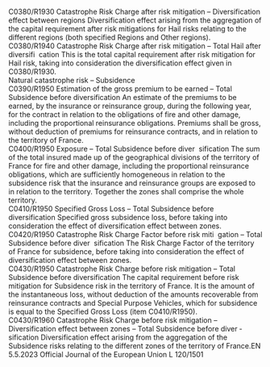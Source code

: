  
C0380/R1930  Catastrophe Risk Charge 
after risk mitigation – 
Diversification effect 
between regions  Diversification effect arising from the aggregation of the capital requirement after 
risk mitigations for Hail risks relating to the different regions (both specified 
Regions and Other regions).  
C0380/R1940  Catastrophe Risk Charge 
after risk mitigation – 
Total Hail after diversifi ­
cation  This is the total capital requirement after risk mitigation for Hail risk, taking into 
consideration the diversification effect given in C0380/R1930.  
Natural catastrophe 
risk – Subsidence  
C0390/R1950  Estimation of the gross 
premium to be earned – 
Total Subsidence before 
diversification  An estimate of the premiums to be earned, by the insurance or reinsurance group, 
during the following year, for the contract in relation to the obligations of fire and 
other damage, including the proportional reinsurance obligations. 
Premiums shall be gross, without deduction of premiums for reinsurance 
contracts, and in relation to the territory of France.  
C0400/R1950  Exposure – Total 
Subsidence before diver ­
sification  The sum of the total insured made up of the geographical divisions of the 
territory of France for fire and other damage, including the proportional 
reinsurance obligations, which are sufficiently homogeneous in relation to the 
subsidence risk that the insurance and reinsurance groups are exposed to in 
relation to the territory. Together the zones shall comprise the whole territory.  
C0410/R1950  Specified Gross Loss – 
Total Subsidence before 
diversification  Specified gross subsidence loss, before taking into consideration the effect of 
diversification effect between zones.  
C0420/R1950  Catastrophe Risk Charge 
Factor before risk miti ­
gation – Total 
Subsidence before diver ­
sification  The Risk Charge Factor of the territory of France for subsidence, before taking 
into consideration the effect of diversification effect between zones.  
C0430/R1950  Catastrophe Risk Charge 
before risk mitigation – 
Total Subsidence before 
diversification  The capital requirement before risk mitigation for Subsidence risk in the territory 
of France. It is the amount of the instantaneous loss, without deduction of the 
amounts recoverable from reinsurance contracts and Special Purpose Vehicles, 
which for subsidence is equal to the Specified Gross Loss (item C0410/R1950).  
C0430/R1960  Catastrophe Risk Charge 
before risk mitigation – 
Diversification effect 
between zones – Total 
Subsidence before diver ­
sification  Diversification effect arising from the aggregation of the Subsidence risks relating 
to the different zones of the territory of France.EN  5.5.2023 Official Journal of the European Union L 120/1501